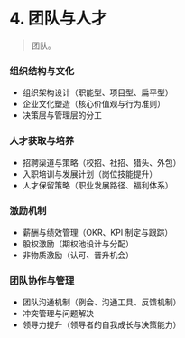 # 4. 团队与人才

> 团队。

<!-- - **创始团队构建**：选择有合适技能和经验的团队成员，确保团队能够共同推动公司的发展。
- **员工招聘与管理**：根据公司发展需求，招聘必要的员工，并制定管理制度与薪酬结构。
- **企业文化建设**：明确公司愿景、使命和价值观，培养良好的企业文化。 -->

### 组织结构与文化

- 组织架构设计（职能型、项目型、扁平型）
- 企业文化塑造（核心价值观与行为准则）
- 决策层与管理层的分工

### 人才获取与培养

- 招聘渠道与策略（校招、社招、猎头、外包）
- 入职培训与发展计划（岗位技能提升）
- 人才保留策略（职业发展路径、福利体系）

### 激励机制

- 薪酬与绩效管理（OKR、KPI 制定与跟踪）
- 股权激励（期权池设计与分配）
- 非物质激励（认可、晋升机会）

### 团队协作与管理

- 团队沟通机制（例会、沟通工具、反馈机制）
- 冲突管理与问题解决
- 领导力提升（领导者的自我成长与决策能力）
